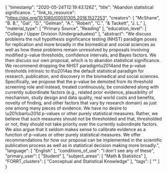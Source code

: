 {
    "timestamp": "2020-05-24T12:19:43.126Z",
    "title": "Abandon statistical significance. ",
    "link_to_resource": "https://doi.org/10.1080/00031305.2018.1527253",
    "creators": [
        "McShane",
        "B. B.",
        "Gal",
        "D.",
        "Gelman",
        "A.",
        "Robert",
        "C.",
        "& Tackett",
        "J. L."
    ],
    "material_type": [
        "Primary Source",
        "Reading"
    ],
    "education_level": [
        "College / Upper Division (Undergraduates)"
    ],
    "abstract": "We discuss problems the null hypothesis significance testing (NHST) paradigm poses for replication and more broadly in the biomedical and social sciences as well as how these problems remain unresolved by proposals involving modified p-value thresholds, confidence intervals, and Bayes factors. We then discuss our own proposal, which is to abandon statistical significance. We recommend dropping the NHST paradigm\u2014and the p-value thresholds intrinsic to it\u2014as the default statistical paradigm for research, publication, and discovery in the biomedical and social sciences. Specifically, we propose that the p-value be demoted from its threshold screening role and instead, treated continuously, be considered along with currently subordinate factors (e.g., related prior evidence, plausibility of mechanism, study design and data quality, real world costs and benefits, novelty of finding, and other factors that vary by research domain) as just one among many pieces of evidence. We have no desire to \u201cban\u201d p-values or other purely statistical measures. Rather, we believe that such measures should not be thresholded and that, thresholded or not, they should not take priority over the currently subordinate factors. We also argue that it seldom makes sense to calibrate evidence as a function of p-values or other purely statistical measures. We offer recommendations for how our proposal can be implemented in the scientific publication process as well as in statistical decision making more broadly.",
    "language": [
        "English"
    ],
    "conditions_of_use": "I don't see any of these",
    "primary_user": [
        "Student"
    ],
    "subject_areas": [
        "Math & Statistics"
    ],
    "FORRT_clusters": [
        "Conceptual and Statistical Knowledge"
    ],
    "tags": [
        ""
    ]
}